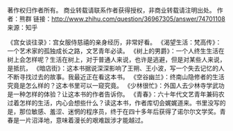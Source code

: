 著作权归作者所有。
商业转载请联系作者获得授权，非商业转载请注明出处。
作者：熊群
链接：http://www.zhihu.com/question/36967305/answer/74701108
来源：知乎

《宫女谈往录》：宫女服侍慈禧的亲身经历，非常好看。
《渴望生活：梵高传》：一个艺术家的孤独成长之路，文艺青年必读。
《树上的男爵》：一个人终生生活在树上会怎样呢？生活在树上，对于普通人来说，也许是逃避，但是对某些人来说，是抵抗，
《暗店街》：这本书据说深深影响了王朔、王小波，写一个失去记忆的人不断寻找过去的故事。我最近正在看这本书。
《空谷幽兰》：终南山隐修者的生活究竟是怎么样的？这本书里可以一窥究竟。
《少林很忙》：外国人去少林寺学武功是一种怎样的体验？让这本书的作者告诉你。
《青春》：六十年代文艺青年兼码农过着怎样的生活，内心会想些什么？读这本书，作者库切会娓娓道来。书里没写的是，那位敏感、羞涩、迷惘的程序员，终于在四十多年后获得了诺尔尔文学奖。青春是一片沼泽地，意味着漫长的艰难跋涉才能越过。

